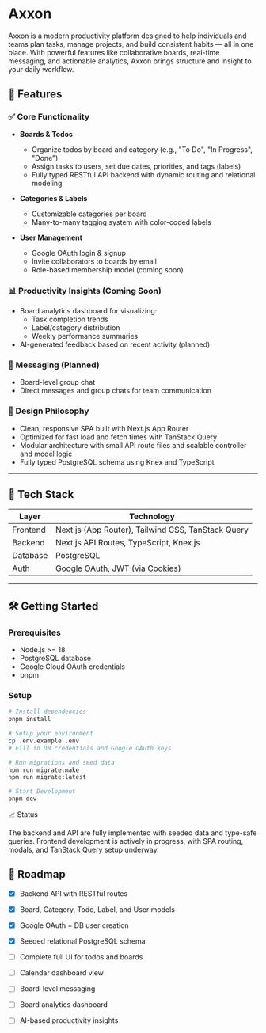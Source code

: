 # Axxon

Axxon is a modern productivity platform designed to help individuals and teams plan tasks, manage projects, and build consistent habits — all in one place. With powerful features like collaborative boards, real-time messaging, and actionable analytics, Axxon brings structure and insight to your daily workflow.

## 🚀 Features

### ✅ Core Functionality
- **Boards & Todos**
  - Organize todos by board and category (e.g., "To Do", "In Progress", "Done")
  - Assign tasks to users, set due dates, priorities, and tags (labels)
  - Fully typed RESTful API backend with dynamic routing and relational modeling

- **Categories & Labels**
  - Customizable categories per board
  - Many-to-many tagging system with color-coded labels

- **User Management**
  - Google OAuth login & signup
  - Invite collaborators to boards by email
  - Role-based membership model (coming soon)

### 📊 Productivity Insights (Coming Soon)
- Board analytics dashboard for visualizing:
  - Task completion trends
  - Label/category distribution
  - Weekly performance summaries
- AI-generated feedback based on recent activity (planned)

### 💬 Messaging (Planned)
- Board-level group chat
- Direct messages and group chats for team communication

### 🧠 Design Philosophy
- Clean, responsive SPA built with Next.js App Router
- Optimized for fast load and fetch times with TanStack Query
- Modular architecture with small API route files and scalable controller and model logic
- Fully typed PostgreSQL schema using Knex and TypeScript

---

## 🧱 Tech Stack

| Layer        | Technology                      |
|-------------|----------------------------------|
| Frontend     | Next.js (App Router), Tailwind CSS, TanStack Query |
| Backend      | Next.js API Routes, TypeScript, Knex.js |
| Database     | PostgreSQL                      |
| Auth         | Google OAuth, JWT (via Cookies) |

---

## 🛠️ Getting Started

### Prerequisites
- Node.js >= 18
- PostgreSQL database
- Google Cloud OAuth credentials
- pnpm

### Setup

```bash
# Install dependencies
pnpm install

# Setup your environment
cp .env.example .env
# Fill in DB credentials and Google OAuth keys

# Run migrations and seed data
npm run migrate:make
npm run migrate:latest

# Start Development 
pnpm dev
```

📈 Status

The backend and API are fully implemented with seeded data and type-safe queries.
Frontend development is actively in progress, with SPA routing, modals, and TanStack Query setup underway.

## 📅 Roadmap

- [x] Backend API with RESTful routes
- [x] Board, Category, Todo, Label, and User models
- [x] Google OAuth + DB user creation
- [x] Seeded relational PostgreSQL schema
- [ ] Complete full UI for todos and boards
- [ ] Calendar dashboard view
- [ ] Board-level messaging
- [ ] Board analytics dashboard
- [ ] AI-based productivity insights


